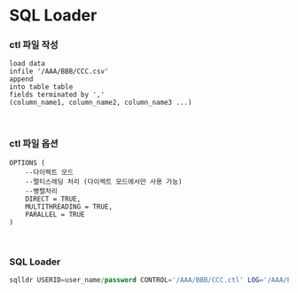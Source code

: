SQL Loader
===

### ctl 파일 작성
```
load data
infile '/AAA/BBB/CCC.csv'
append
into table table
fields terminated by ','
(column_name1, column_name2, column_name3 ...)
```

<br>

### ctl 파일 옵션
```
OPTIONS (
	--다이렉트 모드
	--멀티스레딩 처리 (다이렉트 모드에서만 사용 가능)
	--병렬처리
	DIRECT = TRUE,
	MULTITHREADING = TRUE,
	PARALLEL = TRUE
)
```

<br>

### SQL Loader
```sql
sqlldr USERID=user_name/password CONTROL='/AAA/BBB/CCC.ctl' LOG='/AAA/BBB/CCC.log'
```
